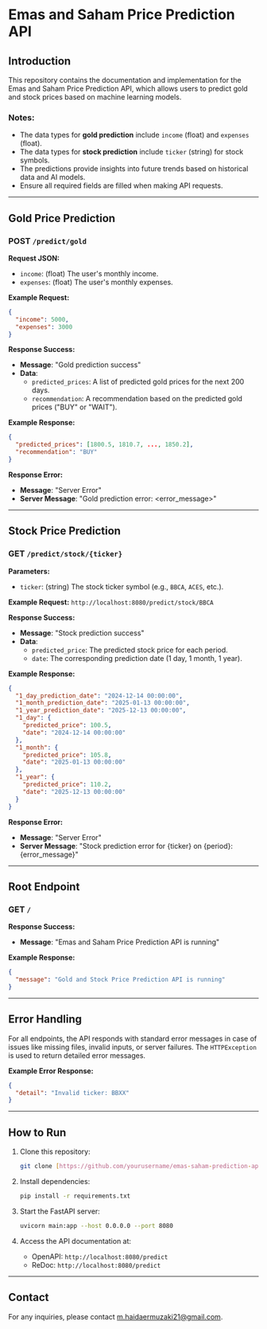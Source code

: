 # Emas and Saham Price Prediction API

## Introduction

This repository contains the documentation and implementation for the Emas and Saham Price Prediction API, which allows users to predict gold and stock prices based on machine learning models.

### Notes:
- The data types for **gold prediction** include `income` (float) and `expenses` (float).
- The data types for **stock prediction** include `ticker` (string) for stock symbols.
- The predictions provide insights into future trends based on historical data and AI models.
- Ensure all required fields are filled when making API requests.

---

## Gold Price Prediction

### **POST** `/predict/gold`

**Request JSON:**
- `income`: (float) The user's monthly income.
- `expenses`: (float) The user's monthly expenses.

**Example Request:**
```json
{
  "income": 5000,
  "expenses": 3000
}
```

**Response Success:**
- **Message**: "Gold prediction success"
- **Data**:
  - `predicted_prices`: A list of predicted gold prices for the next 200 days.
  - `recommendation`: A recommendation based on the predicted gold prices ("BUY" or "WAIT").

**Example Response:**
```json
{
  "predicted_prices": [1800.5, 1810.7, ..., 1850.2],
  "recommendation": "BUY"
}
```

**Response Error:**
- **Message**: "Server Error"
- **Server Message**: "Gold prediction error: <error_message>"

---

## Stock Price Prediction

### **GET** `/predict/stock/{ticker}`

**Parameters:**
- `ticker`: (string) The stock ticker symbol (e.g., `BBCA`, `ACES`, etc.).

**Example Request:**
`http://localhost:8080/predict/stock/BBCA`

**Response Success:**
- **Message**: "Stock prediction success"
- **Data**:
  - `predicted_price`: The predicted stock price for each period.
  - `date`: The corresponding prediction date (1 day, 1 month, 1 year).

**Example Response:**
```json
{
  "1_day_prediction_date": "2024-12-14 00:00:00",
  "1_month_prediction_date": "2025-01-13 00:00:00",
  "1_year_prediction_date": "2025-12-13 00:00:00",
  "1_day": {
    "predicted_price": 100.5,
    "date": "2024-12-14 00:00:00"
  },
  "1_month": {
    "predicted_price": 105.8,
    "date": "2025-01-13 00:00:00"
  },
  "1_year": {
    "predicted_price": 110.2,
    "date": "2025-12-13 00:00:00"
  }
}
```

**Response Error:**
- **Message**: "Server Error"
- **Server Message**: "Stock prediction error for {ticker} on {period}: {error_message}"

---

## Root Endpoint

### **GET** `/`

**Response Success:**
- **Message**: "Emas and Saham Price Prediction API is running"

**Example Response:**
```json
{
  "message": "Gold and Stock Price Prediction API is running"
}
```

---

## Error Handling

For all endpoints, the API responds with standard error messages in case of issues like missing files, invalid inputs, or server failures. The `HTTPException` is used to return detailed error messages.

**Example Error Response:**
```json
{
  "detail": "Invalid ticker: BBXX"
}
```

---

## How to Run

1. Clone this repository:
   ```bash
   git clone [https://github.com/yourusername/emas-saham-prediction-api.git](https://github.com/MuhIrsyadddd/Capstone-Team-Bangkit-Project-SEJAHTERA/tree/main/Cloud%20Computing/API%20Emas%20dan%20Saham)
   ```

2. Install dependencies:
   ```bash
   pip install -r requirements.txt
   ```

3. Start the FastAPI server:
   ```bash
   uvicorn main:app --host 0.0.0.0 --port 8080
   ```

4. Access the API documentation at:
   - OpenAPI: `http://localhost:8080/predict`
   - ReDoc: `http://localhost:8080/predict`

---

## Contact

For any inquiries, please contact [m.haidaermuzaki21@gmail.com](m.haidaermuzaki21@gmail.com).
